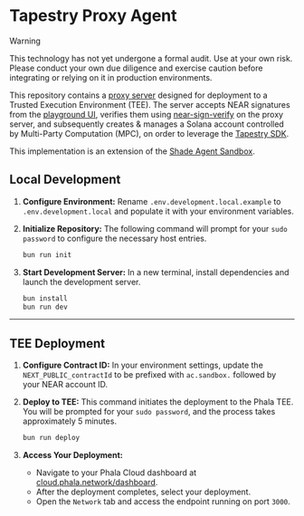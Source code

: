 # Tapestry Proxy Agent

> [!WARNING]  
> This technology has not yet undergone a formal audit. Use at your own risk. Please conduct your own due diligence and exercise caution before integrating or relying on it in production environments.

This repository contains a [proxy server](./src/index.ts) designed for deployment to a Trusted Execution Environment (TEE). The server accepts NEAR signatures from the [playground UI](./playground/), verifies them using [near-sign-verify](https://github.com/elliotBraem/near-sign-verify) on the proxy server, and subsequently creates & manages a Solana account controlled by Multi-Party Computation (MPC), on order to leverage the [Tapestry SDK](https://docs.usetapestry.dev/).

This implementation is an extension of the [Shade Agent Sandbox](https://docs.near.org/ai/shade-agents/sandbox/sandbox-deploying).

## Local Development

1.  **Configure Environment:**
    Rename `.env.development.local.example` to `.env.development.local` and populate it with your environment variables.

2.  **Initialize Repository:**
    The following command will prompt for your `sudo password` to configure the necessary host entries.
    ```bash
    bun run init
    ```

3.  **Start Development Server:**
    In a new terminal, install dependencies and launch the development server.
    ```bash
    bun install
    bun run dev
    ```

---

## TEE Deployment 

1.  **Configure Contract ID:**
    In your environment settings, update the `NEXT_PUBLIC_contractId` to be prefixed with `ac.sandbox.` followed by your NEAR account ID.

2.  **Deploy to TEE:**
    This command initiates the deployment to the Phala TEE. You will be prompted for your `sudo password`, and the process takes approximately 5 minutes.
    ```bash
    bun run deploy
    ```

3.  **Access Your Deployment:**
    -   Navigate to your Phala Cloud dashboard at [cloud.phala.network/dashboard](https://cloud.phala.network/dashboard).
    -   After the deployment completes, select your deployment.
    -   Open the `Network` tab and access the endpoint running on port `3000`.
